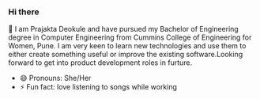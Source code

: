 ### Hi there
🔭 I am Prajakta Deokule and have pursued my Bachelor of Engineering degree in Computer Engineering from Cummins College of Engineering for Women, Pune. I am very keen to learn new technologies and use them to either create something useful or improve the existing software.Looking forward to get into product development roles in furture.
- 😄 Pronouns: She/Her
- ⚡ Fun fact: love listening to songs while working
